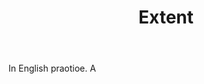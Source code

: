 ---
title: Extent
letter: E
permalink: "/definitions/bld-extent.html"
body: In English praotioe. A
published_at: '2018-07-07'
source: Black's Law Dictionary 2nd Ed (1910)
layout: post
---